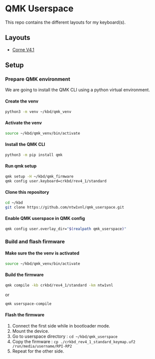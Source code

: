 # QMK Userspace

This repo contains the different layouts for my keyboard(s).

## Layouts

-   [Corne V4.1](keyboards/crkbd/rev4_1/standard/keymaps/ntw1vnl/README.md)

## Setup

### Prepare QMK environment

We are going to install the QMK CLI using a python virtual environment.

#### Create the venv

```bash
python3 -m venv ~/kbd/qmk_venv
```

#### Activate the venv

```bash
source ~/kbd/qmk_venv/bin/activate
```

#### Install the QMK CLI

```bash
python3 -m pip install qmk
```

#### Run qmk setup

```bash
qmk setup -H ~/kbd/qmk_firmware
qmk config user.keyboard=crkbd/rev4_1/standard
```

#### Clone this repository

```bash
cd ~/kbd
git clone https://github.com/ntw1vnl/qmk_userspace.git
```

#### Enable QMK userspace in QMK config

```bash
qmk config user.overlay_dir="$(realpath qmk_userspace)"
```

### Build and flash firmware

#### Make sure the the venv is activated

```bash
source ~/kbd/qmk_venv/bin/activate
```

#### Build the firmware

```bash
qmk compile -kb crkbd/rev4_1/standard -km ntw1vnl
```

or

```bash
qmk userspace-compile

```

#### Flash the firmware

1. Connect the first side while in bootloader mode.
1. Mount the device.
1. Go to userspace directory : `cd ~/kbd/qmk_userspace`
1. Copy the firmware : `cp ./crkbd_rev4_1_standard_keymap.uf2 /run/media/username/RPI-RP2`
1. Repeat for the other side.
